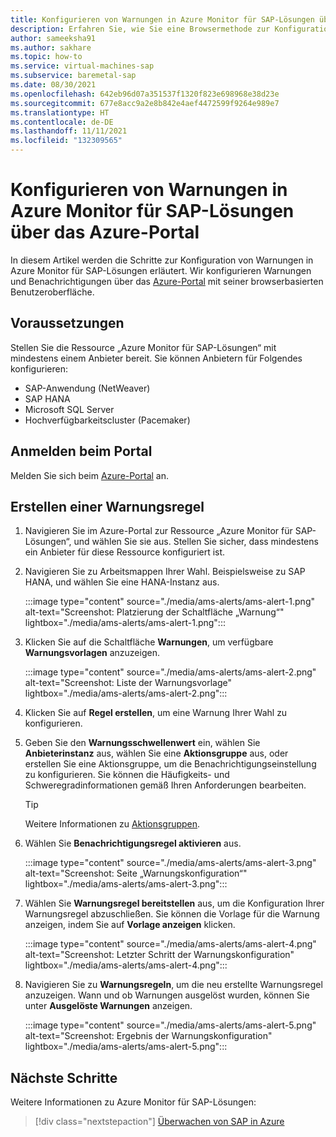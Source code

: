 ```yaml
---
title: Konfigurieren von Warnungen in Azure Monitor für SAP-Lösungen über das Azure-Portal
description: Erfahren Sie, wie Sie eine Browsermethode zur Konfiguration von Warnungen in Azure Monitor für SAP-Lösungen verwenden können.
author: sameeksha91
ms.author: sakhare
ms.topic: how-to
ms.service: virtual-machines-sap
ms.subservice: baremetal-sap
ms.date: 08/30/2021
ms.openlocfilehash: 642eb96d07a351537f1320f823e698968e38d23e
ms.sourcegitcommit: 677e8acc9a2e8b842e4aef4472599f9264e989e7
ms.translationtype: HT
ms.contentlocale: de-DE
ms.lasthandoff: 11/11/2021
ms.locfileid: "132309565"
---
```

# <a name="configure-alerts-in-azure-monitor-for-sap-solutions-by-using-the-azure-portal"></a>Konfigurieren von Warnungen in Azure Monitor für SAP-Lösungen über das Azure-Portal

In diesem Artikel werden die Schritte zur Konfiguration von Warnungen in Azure Monitor für SAP-Lösungen erläutert. Wir konfigurieren Warnungen und Benachrichtigungen über das [Azure-Portal](https://azure.microsoft.com/features/azure-portal) mit seiner browserbasierten Benutzeroberfläche.

## <a name="prerequisites"></a>Voraussetzungen

Stellen Sie die Ressource „Azure Monitor für SAP-Lösungen“ mit mindestens einem Anbieter bereit. Sie können Anbietern für Folgendes konfigurieren: 
- SAP-Anwendung (NetWeaver)
- SAP HANA
- Microsoft SQL Server
- Hochverfügbarkeitscluster (Pacemaker)

## <a name="sign-in-to-the-portal"></a>Anmelden beim Portal

Melden Sie sich beim [Azure-Portal](https://portal.azure.com) an.

## <a name="create-an-alert-rule"></a>Erstellen einer Warnungsregel

1.  Navigieren Sie im Azure-Portal zur Ressource „Azure Monitor für SAP-Lösungen“, und wählen Sie sie aus. Stellen Sie sicher, dass mindestens ein Anbieter für diese Ressource konfiguriert ist. 
2.  Navigieren Sie zu Arbeitsmappen Ihrer Wahl. Beispielsweise zu SAP HANA, und wählen Sie eine HANA-Instanz aus.

    :::image type="content" source="./media/ams-alerts/ams-alert-1.png" alt-text="Screenshot: Platzierung der Schaltfläche „Warnung“" lightbox="./media/ams-alerts/ams-alert-1.png":::
  
3.  Klicken Sie auf die Schaltfläche **Warnungen**, um verfügbare **Warnungsvorlagen** anzuzeigen.

    :::image type="content" source="./media/ams-alerts/ams-alert-2.png" alt-text="Screenshot: Liste der Warnungsvorlage" lightbox="./media/ams-alerts/ams-alert-2.png":::
    
4.  Klicken Sie auf **Regel erstellen**, um eine Warnung Ihrer Wahl zu konfigurieren.
5.  Geben Sie den **Warnungsschwellenwert** ein, wählen Sie **Anbieterinstanz** aus, wählen Sie eine **Aktionsgruppe** aus, oder erstellen Sie eine Aktionsgruppe, um die Benachrichtigungseinstellung zu konfigurieren. Sie können die Häufigkeits- und Schweregradinformationen gemäß Ihren Anforderungen bearbeiten.

    >[!Tip]
    > Weitere Informationen zu [Aktionsgruppen](../../../azure-monitor/alerts/action-groups.md). 
    
7.  Wählen Sie **Benachrichtigungsregel aktivieren** aus.

    :::image type="content" source="./media/ams-alerts/ams-alert-3.png" alt-text="Screenshot: Seite „Warnungskonfiguration“" lightbox="./media/ams-alerts/ams-alert-3.png":::
    
7.  Wählen Sie **Warnungsregel bereitstellen** aus, um die Konfiguration Ihrer Warnungsregel abzuschließen. Sie können die Vorlage für die Warnung anzeigen, indem Sie auf **Vorlage anzeigen** klicken.

    :::image type="content" source="./media/ams-alerts/ams-alert-4.png" alt-text="Screenshot: Letzter Schritt der Warnungskonfiguration" lightbox="./media/ams-alerts/ams-alert-4.png":::
    
8.  Navigieren Sie zu **Warnungsregeln**, um die neu erstellte Warnungsregel anzuzeigen. Wann und ob Warnungen ausgelöst wurden, können Sie unter **Ausgelöste Warnungen** anzeigen.

    :::image type="content" source="./media/ams-alerts/ams-alert-5.png" alt-text="Screenshot: Ergebnis der Warnungskonfiguration" lightbox="./media/ams-alerts/ams-alert-5.png":::

## <a name="next-steps"></a>Nächste Schritte

Weitere Informationen zu Azure Monitor für SAP-Lösungen:

> [!div class="nextstepaction"]
> [Überwachen von SAP in Azure](monitor-sap-on-azure.md)
